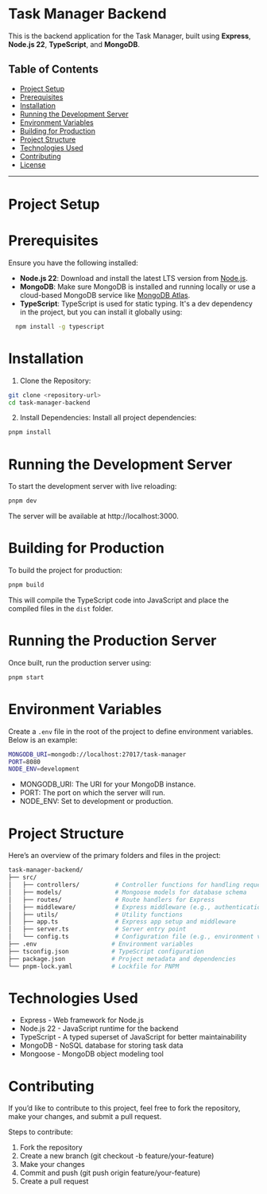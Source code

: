 # Task Manager Backend

This is the backend application for the Task Manager, built using **Express**, **Node.js 22**, **TypeScript**, and **MongoDB**.

## Table of Contents
- [Project Setup](#project-setup)
- [Prerequisites](#prerequisites)
- [Installation](#installation)
- [Running the Development Server](#running-the-development-server)
- [Environment Variables](#environment-variables)
- [Building for Production](#building-for-production)
- [Project Structure](#project-structure)
- [Technologies Used](#technologies-used)
- [Contributing](#contributing)
- [License](#license)

---

# Project Setup
# Prerequisites
Ensure you have the following installed:

- **Node.js 22**: Download and install the latest LTS version from [Node.js](https://nodejs.org/).
- **MongoDB**: Make sure MongoDB is installed and running locally or use a cloud-based MongoDB service like [MongoDB Atlas](https://www.mongodb.com/cloud/atlas).
- **TypeScript**: TypeScript is used for static typing. It's a dev dependency in the project, but you can install it globally using:
  
```bash
  npm install -g typescript
```
# Installation
1. Clone the Repository:
```bash
git clone <repository-url>
cd task-manager-backend
```
2. Install Dependencies: Install all project dependencies:
```bash
pnpm install
```
# Running the Development Server
To start the development server with live reloading:

```bash
pnpm dev
```
The server will be available at http://localhost:3000.

# Building for Production
To build the project for production:

```bash
pnpm build
```
This will compile the TypeScript code into JavaScript and place the compiled files in the `dist` folder.

# Running the Production Server
Once built, run the production server using:

```bash
pnpm start
```
# Environment Variables
Create a `.env` file in the root of the project to define environment variables. Below is an example:

```bash
MONGODB_URI=mongodb://localhost:27017/task-manager
PORT=8080
NODE_ENV=development
```

- MONGODB_URI: The URI for your MongoDB instance.
- PORT: The port on which the server will run.
- NODE_ENV: Set to development or production.

# Project Structure
Here’s an overview of the primary folders and files in the project:

```bash
task-manager-backend/
├── src/                     
│   ├── controllers/          # Controller functions for handling requests
│   ├── models/               # Mongoose models for database schema
│   ├── routes/               # Route handlers for Express
│   ├── middleware/           # Express middleware (e.g., authentication)
│   ├── utils/                # Utility functions
│   ├── app.ts                # Express app setup and middleware
│   ├── server.ts             # Server entry point
│   └── config.ts             # Configuration file (e.g., environment variables)
├── .env                     # Environment variables
├── tsconfig.json            # TypeScript configuration
├── package.json             # Project metadata and dependencies
└── pnpm-lock.yaml           # Lockfile for PNPM
```
# Technologies Used
- Express - Web framework for Node.js
- Node.js 22 - JavaScript runtime for the backend
- TypeScript - A typed superset of JavaScript for better maintainability
- MongoDB - NoSQL database for storing task data
- Mongoose - MongoDB object modeling tool

# Contributing
If you’d like to contribute to this project, feel free to fork the repository, make your changes, and submit a pull request.

Steps to contribute:
1. Fork the repository
2. Create a new branch (git checkout -b feature/your-feature)
3. Make your changes
4. Commit and push (git push origin feature/your-feature)
5. Create a pull request

